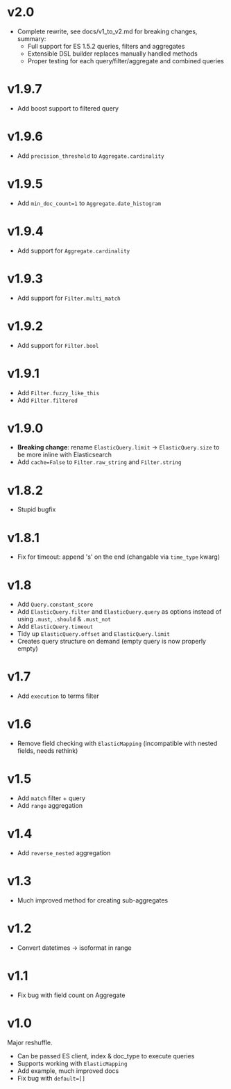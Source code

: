 # v2.0

+ Complete rewrite, see docs/v1_to_v2.md for breaking changes, summary:
    * Full support for ES 1.5.2 queries, filters and aggregates
    * Extensible DSL builder replaces manually handled methods
    * Proper testing for each query/filter/aggregate and combined queries


# v1.9.7

+ Add boost support to filtered query

# v1.9.6

+ Add `precision_threshold` to `Aggregate.cardinality`

# v1.9.5

+ Add `min_doc_count=1` to `Aggregate.date_histogram`

# v1.9.4

+ Add support for `Aggregate.cardinality`

# v1.9.3

+ Add support for `Filter.multi_match`

# v1.9.2

+ Add support for `Filter.bool`

# v1.9.1

+ Add `Filter.fuzzy_like_this`
+ Add `Filter.filtered`

# v1.9.0

+ **Breaking change**: rename `ElasticQuery.limit` -> `ElasticQuery.size` to be more inline with Elasticsearch
+ Add `cache=False` to `Filter.raw_string` and `Filter.string`

# v1.8.2

+ Stupid bugfix

# v1.8.1

+ Fix for timeout: append 's' on the end (changable via `time_type` kwarg)

# v1.8

+ Add `Query.constant_score`
+ Add `ElasticQuery.filter` and `ElasticQuery.query` as options instead of using `.must`, `.should` & `.must_not`
+ Add `ElasticQuery.timeout`
+ Tidy up `ElasticQuery.offset` and `ElasticQuery.limit`
+ Creates query structure on demand (empty query is now properly empty)

# v1.7

+ Add `execution` to terms filter

# v1.6

+ Remove field checking with `ElasticMapping` (incompatible with nested fields, needs rethink)

# v1.5

+ Add `match` filter + query
+ Add `range` aggregation

# v1.4

+ Add `reverse_nested` aggregation

# v1.3

+ Much improved method for creating sub-aggregates

# v1.2

+ Convert datetimes -> isoformat in range

# v1.1

+ Fix bug with field count on Aggregate

# v1.0

Major reshuffle.

+ Can be passed ES client, index & doc_type to execute queries
+ Supports working with `ElasticMapping`
+ Add example, much improved docs
+ Fix bug with `default=[]`

